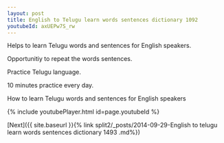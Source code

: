 ```yaml
---
layout: post
title: English to Telugu learn words sentences dictionary 1092 
youtubeId: axUEPw7S_rw
---
```

 
 
Helps to learn Telugu words and sentences for English speakers.

Opportunitiy to repeat the words sentences. 

Practice Telugu language. 
 
10 minutes practice every day. 
 
How to learn Telugu words and sentences for English speakers 
 
{% include youtubePlayer.html id=page.youtubeId %}
 
 
[Next]({{ site.baseurl }}{% link  split2/_posts/2014-09-29-English to telugu learn words sentences dictionary 1493 .md%})
 
